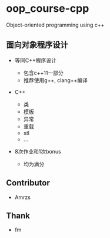 oop_course-cpp
==============

Object-oriented programming using c++

## 面向对象程序设计

*	等同C++程序设计
	*	包含c++11一部分
	*	推荐使用g++, clang++编译

*	C++
	*	类
	*	模板
	*	异常
	*	重载
	*	stl
	*	...
	
*	8次作业和1次bonus
	*	均为满分

## Contributor

*	Amrzs

## Thank

*	fm